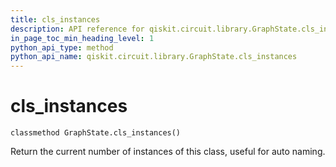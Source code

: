 ```yaml
---
title: cls_instances
description: API reference for qiskit.circuit.library.GraphState.cls_instances
in_page_toc_min_heading_level: 1
python_api_type: method
python_api_name: qiskit.circuit.library.GraphState.cls_instances
---
```


# cls\_instances

<span id="qiskit.circuit.library.GraphState.cls_instances" />

`classmethod GraphState.cls_instances()`

Return the current number of instances of this class, useful for auto naming.

